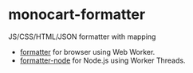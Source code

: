 # monocart-formatter

JS/CSS/HTML/JSON formatter with mapping

- [formatter](/packages/formatter) for browser using Web Worker.
- [formatter-node](/packages/formatter-node) for Node.js using Worker Threads.